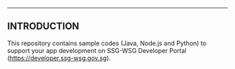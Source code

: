 ------------
INTRODUCTION
------------

This repository contains sample codes (Java, Node.js and Python) to support your app development on SSG-WSG Developer Portal (https://developer.ssg-wsg.gov.sg).
